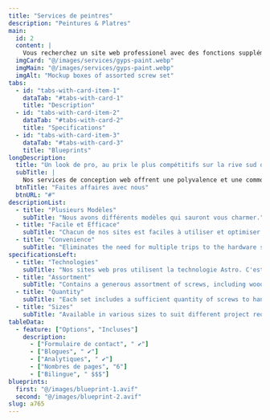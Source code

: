 ```yaml
---
title: "Services de peintres"
description: "Peintures & Platres" 
main:
  id: 2
  content: |
    Vous recherchez un site web professionel avec des fonctions supplémentaires et un look unique? Cette offre est pour vous et saura vous comblez.
  imgCard: "@/images/services/gyps-paint.webp"
  imgMain: "@/images/services/gyps-paint.webp"
  imgAlt: "Mockup boxes of assorted screw set"
tabs:
  - id: "tabs-with-card-item-1"
    dataTab: "#tabs-with-card-1"
    title: "Description"
  - id: "tabs-with-card-item-2"
    dataTab: "#tabs-with-card-2"
    title: "Specifications"
  - id: "tabs-with-card-item-3"
    dataTab: "#tabs-with-card-3"
    title: "Blueprints"
longDescription:
  title: "Un look de pro, au prix le plus compétitifs sur la rive sud de montréal."
  subTitle: |
    Nos services de conception web offrent une polyvalence et une commodité inégalées, faisant d'eux le choix parfait tant pour les amateurs de DIY que pour les professionnels. Avec une large sélection d'options de design, vous aurez toujours les bons outils et fonctionnalités pour donner vie à votre vision numérique.
  btnTitle: "Faites affaires avec nous"
  btnURL: "#"
descriptionList:
  - title: "Plusieurs Modèles"
    subTitle: "Nous avons différents modèles qui sauront vous charmer."
  - title: "Facile et Efficace"
    subTitle: "Chacun de nos sites est faciles à utiliser et optimiser pour aider votre entreprise."
  - title: "Convenience"
    subTitle: "Eliminates the need for multiple trips to the hardware store, saving time and effort on your projects."
specificationsLeft:
  - title: "Technologies"
    subTitle: "Nos sites web pros utilisent la technologie Astro. C'est une plateforme qui offre la meilleure performance sur le marché et saura charmer vos clients ainsi que vos moteurs de recherches."
  - title: "Assortment"
    subTitle: "Contains a generous assortment of screws, including wood screws, machine screws, and sheet metal screws."
  - title: "Quantity"
    subTitle: "Each set includes a sufficient quantity of screws to handle a wide range of projects and tasks."
  - title: "Sizes"
    subTitle: "Available in various sizes to suit different project requirements, ensuring compatibility and versatility."
tableData:
  - feature: ["Options", "Incluses"]
    description:
      - ["Formulaire de contact", " ✔"]
      - ["Blogues", " ✔"]
      - ["Analytiques", " ✔"]
      - ["Nombres de pages", "6"]
      - ["Bilingue", " $$$"]
blueprints:
  first: "@/images/blueprint-1.avif"
  second: "@/images/blueprint-2.avif"
slug: a765  
---
```

